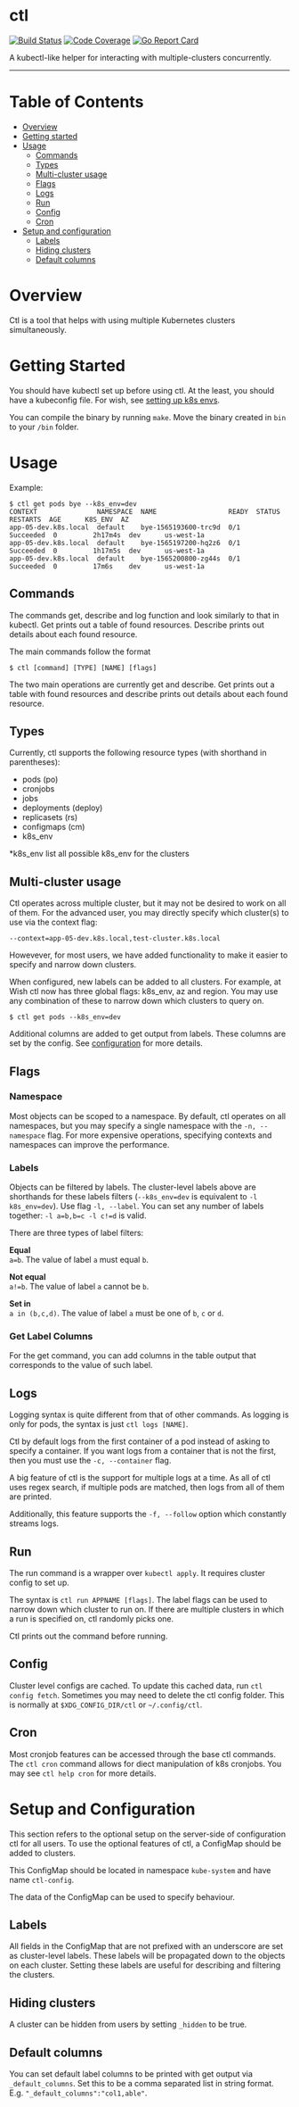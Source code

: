 # ctl

[![Build Status](https://travis-ci.org/wish/ctl.svg?branch=master)](https://travis-ci.org/wish/ctl)
[![Code Coverage](https://codecov.io/gh/wish/ctl/branch/master/graph/badge.svg)](https://codecov.io/gh/wish/ctl/)
[![Go Report Card](https://goreportcard.com/badge/github.com/wish/ctl)](https://goreportcard.com/report/github.com/wish/ctl)

A kubectl-like helper for interacting with multiple-clusters concurrently.
___
# Table of Contents

- [Overview](#overview)
- [Getting started](#getting-started)
- [Usage](#usage)
  - [Commands](#commands)
  - [Types](#types)
  - [Multi-cluster usage](#multi-cluster-usage)
  - [Flags](#flags)
  - [Logs](#logs)
  - [Run](#run)
  - [Config](#config)
  - [Cron](#cron)
- [Setup and configuration](#setup-and-configuration)
  - [Labels](#labels)
  - [Hiding clusters](#hiding-clusters)
  - [Default columns](#default-columns)

# Overview
Ctl is a tool that helps with using multiple Kubernetes clusters simultaneously.

# Getting Started
You should have kubectl set up before using ctl. At the least, you should have a kubeconfig file. For wish, see [setting up k8s envs](https://github.com/contextlogic/k8s/wiki/Setting-up-your-environment-for-k8s).

You can compile the binary by running `make`. Move the binary created in `bin` to your `/bin` folder.

# Usage

Example:

```shell
$ ctl get pods bye --k8s_env=dev
CONTEXT               NAMESPACE  NAME                  READY  STATUS     RESTARTS  AGE      K8S_ENV  AZ
app-05-dev.k8s.local  default    bye-1565193600-trc9d  0/1    Succeeded  0         2h17m4s  dev      us-west-1a
app-05-dev.k8s.local  default    bye-1565197200-hq2z6  0/1    Succeeded  0         1h17m5s  dev      us-west-1a
app-05-dev.k8s.local  default    bye-1565200800-zg44s  0/1    Succeeded  0         17m6s    dev      us-west-1a
```

## Commands
The commands get, describe and log function and look similarly to that in kubectl. Get prints out a table of found resources. Describe prints out details about each found resource.

The main commands follow the format

```shell
$ ctl [command] [TYPE] [NAME] [flags]
```

The two main operations are currently get and describe. Get prints out a table with found resources and describe prints out details about each found resource.

## Types

Currently, ctl supports the following resource types (with shorthand in parentheses):
- pods (po)
- cronjobs
- jobs
- deployments (deploy)
- replicasets (rs)
- configmaps (cm)
- k8s_env 

*k8s_env list all possible k8s_env for the clusters

## Multi-cluster usage
Ctl operates across multiple cluster, but it may not be desired to work on all of them. For the advanced user, you may directly specify which cluster(s) to use via the context flag:

```shell
--context=app-05-dev.k8s.local,test-cluster.k8s.local
```

Howevever, for most users, we have added functionality to make it easier to specify and narrow down clusters.

When configured, new labels can be added to all clusters. For example, at Wish ctl now has three global flags: k8s_env, az and region. You may use any combination of these to narrow down which clusters to query on.

```shell
$ ctl get pods --k8s_env=dev
```

Additional columns are added to get output from labels. These columns are set by the config. See [configuration](#setup-and-configuration) for more details.

## Flags
### Namespace
Most objects can be scoped to a namespace. By default, ctl operates on all namespaces, but you may specify a single namespace with the `-n, --namespace` flag. For more expensive operations, specifying contexts and namespaces can improve the performance.

### Labels
Objects can be filtered by labels. The cluster-level labels above are shorthands for these labels filters (`--k8s_env=dev` is equivalent to `-l k8s_env=dev`). Use flag `-l, --label`. You can set any number of labels together: `-l a=b,b=c -l c!=d` is valid.

There are three types of label filters:

**Equal**  
`a=b`. The value of label `a` must equal `b`.

**Not equal**  
`a!=b`. The value of label `a` cannot be `b`.

**Set in**  
`a in (b,c,d)`. The value of label `a` must be one of `b`, `c` or `d`.

### Get Label Columns
For the get command, you can add columns in the table output that corresponds to the value of such label.

## Logs
Logging syntax is quite different from that of other commands. As logging is only for pods, the syntax is just `ctl logs [NAME]`.

Ctl by default logs from the first container of a pod instead of asking to specify a container. If you want logs from a container that is not the first, then you must use the `-c, --container` flag.

A big feature of ctl is the support for multiple logs at a time. As all of ctl uses regex search, if multiple pods are matched, then logs from all of them are printed.

Additionally, this feature supports the `-f, --follow` option which constantly streams logs.

## Run
The run command is a wrapper over `kubectl apply`. It requires cluster config to set up.

The syntax is `ctl run APPNAME [flags]`. The label flags can be used to narrow down which cluster to run on. If there are multiple clusters in which a run is specified on, ctl randomly picks one.

Ctl prints out the command before running.

## Config
Cluster level configs are cached. To update this cached data, run `ctl config fetch`. Sometimes you may need to delete the ctl config folder. This is normally at `$XDG_CONFIG_DIR/ctl` or `~/.config/ctl`.

## Cron
Most cronjob features can be accessed through the base ctl commands. The `ctl cron` command allows for diect manipulation of k8s cronjobs. You may see `ctl help cron` for more details.

# Setup and Configuration
This section refers to the optional setup on the server-side of configuration ctl for all users. To use the optional features of ctl, a ConfigMap should be added to clusters.

This ConfigMap should be located in namespace `kube-system` and have name `ctl-config`.

The data of the ConfigMap can be used to specify behaviour.

## Labels
All fields in the ConfigMap that are not prefixed with an underscore are set as cluster-level labels. These labels will be propagated down to the objects on each cluster. Setting these labels are useful for describing and filtering the clusters.

## Hiding clusters
A cluster can be hidden from users by setting `_hidden` to be true.

## Default columns
You can set default label columns to be printed with get output via `_default_columns`. Set this to be a comma separated list in string format. E.g. `"_default_columns":"col1,able"`.

